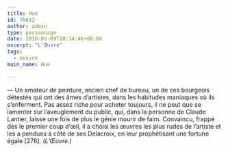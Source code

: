 ```yaml
---
title: Hue
id: 76612
author: admin
type: personnage
date: 2010-03-09T10:14:46+00:00
excerpt: "L'Œuvre"
tags:
  - oeuvre
main_name: Hue

---
```

— Un amateur de peinture, ancien chef de bureau, un de ces bourgeois détestés qui ont des âmes d&rsquo;artistes, dans les habitudes maniaques où ils s&rsquo;enferment. Pas assez riche pour acheter toujours, il ne peut que se lamenter sur l&rsquo;aveuglement du public, qui, dans la personne de Claude Lantier, laisse une fois de plus le génie mourir de faim. Convaincu, frappé dès le premier coup d&rsquo;œil, il a choisi les œuvres les plus rudes de l&rsquo;artiste et les a pendues à côté de ses Delacroix, en leur prophétisant une fortune égale [278]. _(L&rsquo;Œuvre.)_